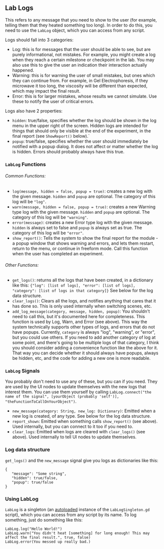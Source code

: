 ## Lab Logs

This refers to any message that you need to show to the user (for example, telling them that they heated something too long). In order to do this, you need to use the `LabLog` object, which you can access from any script.

Logs should fall into 3 categories:

- Log: this is for messages that the user should be able to see, but are purely informational, not mistakes. For example, you might create a log when they reach a certain milestone or checkpoint in the lab. You may also use this to give the user an indication their interaction actually happened.
- Warning: this is for warning the user of small mistakes, but ones which they can continue from. For example, in Gel Electrophoresis, if they microwave it too long, the viscosity will be different than expected, which may impact the final result.
- Error: this is for larger mistakes, whose results we cannot simulate. Use these to notify the user of critical errors.

Logs also have 2 properties:

- `hidden`: true/false, specifies whether the log should be shown in the log menu in the upper right of the screen. Hidden logs are intended for things that should only be visible at the end of the experiment, in the final report (see `ShowReport()` below).`
- `popup`: true/false, specifies whether the user should immediately be notified with a popup dialog. It does not affect or matter whether the log is hidden. Errors should probably always have this true.

### `LabLog` Functions

###### Common Functions:
- `log(message, hidden = false, popup = true)`: creates a new log with the given message. `hidden` and `popup` are optional. The category of this log will be `"log"`.
- `warn(message, hidden = false, popup = true)`: creates a new Warning type log with the given message. `hidden` and `popup` are optional. The category of this log will be `"warning"`.
- `error(message)`: creates a new Error type log with the given message. `hidden` is always set to false and `popup` is always set as true. The category of this log will be `"error"`.
- `show_report()`: Tells the system to show the final report for the module - a popup window that shows warning and errors, and lets them restart, return to the menu, or continue in freeform mode. Call this function when the user has completed an experiment.
###### Other Functions:
- `get_logs()`: returns all the logs that have been created, in a dictionary like this: `{"log": [list of logs], "error": [list of logs], "category": [list of logs in that category]}` See below for the log data structure.
- `clear_logs()`: Clears all the logs, and notifies anything that cares that it has done so. This is only used internally when switching scenes, etc.
- `add_log_message(category, message, hidden, popup)`: You shouldn't need to call this, but it's documented here for completeness. This function is used by Log, Warn, and Error (see above). This way the system technically supports other types of logs, and errors that do not have popups. Currently, `category` is always "log", "warning", or "error", but you could use others. If you need to add another category of log at some point, and there's going to be multiple logs of that category, I think you should consider adding a convenience function like the above for it. That way you can decide whether it should always have popups, always be hidden, etc, and the code for adding a new one is more readable.

### `LabLog` Signals
You probably don't need to use any of these, but you can if you need. They are used by the UI nodes to update themselves with the new logs that interest them. You can use them yourself by calling `LabLog.connect("the name of the signal", [yourObject (probably 'self')], "theFunctionToCallOnYourObject")`.

- `new_message(category: String, new_log: Dictionary)`: Emitted when a new log is created, of any type. See below for the log data structure.
- `report_shown`: Emitted when something calls `show_report()` (see above). Used internally, but you can connect to it too if you need to.
- `clear_logs`: Emitted when logs are cleared with `clear_logs()` (see above). Used internally to tell UI nodes to update themselves.

### Log data structure

`get_logs()` and the `new_message` signal give you logs as dictionaries like this:

```gdscript
{
   "message": "Some string",
   "hidden": true/false,
   "popup": true/false
}
```

### Using LabLog

`LabLog` is a singleton (an [autoloaded](https://docs.godotengine.org/en/4.3/tutorials/scripting/singletons_autoload.html) instance of the `LabLogSingleton.gd` script), which you can access from any script by its name. To log something, just do something like this:

```gdscript
LabLog.log("Hello World!")
LabLog.warn("You didn't heat [something] for long enough! This may affect the final result.", true, false)
LabLog.error(You messed up really bad.)
```
